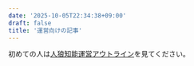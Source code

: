 ```yaml
---
date: '2025-10-05T22:34:38+09:00'
draft: false
title: '運営向けの記事'
---
```

初めての人は[人狼知能運営アウトライン](./outline.md)を見てください。